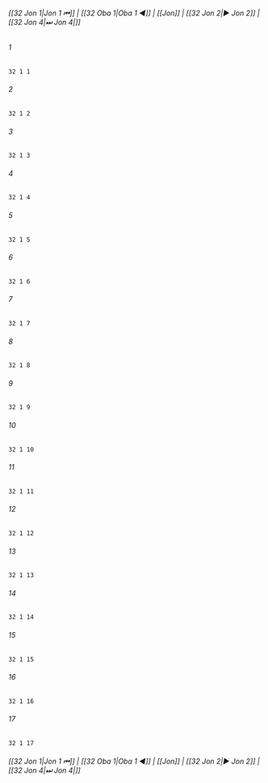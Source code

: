 
###### [[32 Jon 1|Jon 1 ⏮]] | [[32 Oba 1|Oba 1 ◀]] | [[Jon]] | [[32 Jon 2|▶ Jon 2]] | [[32 Jon 4|⏭ Jon 4|]]

###### 1
``` verse
32 1 1 
```
###### 2
``` verse
32 1 2 
```
###### 3
``` verse
32 1 3 
```
###### 4
``` verse
32 1 4 
```
###### 5
``` verse
32 1 5 
```
###### 6
``` verse
32 1 6 
```
###### 7
``` verse
32 1 7 
```
###### 8
``` verse
32 1 8 
```
###### 9
``` verse
32 1 9 
```
###### 10
``` verse
32 1 10 
```
###### 11
``` verse
32 1 11 
```
###### 12
``` verse
32 1 12 
```
###### 13
``` verse
32 1 13 
```
###### 14
``` verse
32 1 14 
```
###### 15
``` verse
32 1 15 
```
###### 16
``` verse
32 1 16 
```
###### 17
``` verse
32 1 17 
```

###### [[32 Jon 1|Jon 1 ⏮]] | [[32 Oba 1|Oba 1 ◀]] | [[Jon]] | [[32 Jon 2|▶ Jon 2]] | [[32 Jon 4|⏭ Jon 4|]]

